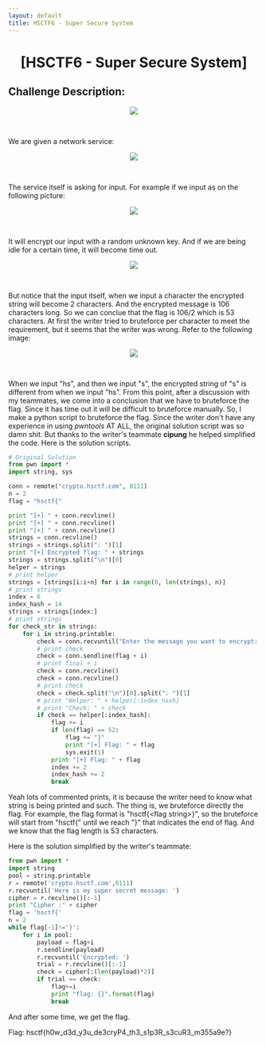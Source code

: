 ```yaml
---
layout: default
title: HSCTF6 - Super Secure System
---
```


<h1 align="center">[HSCTF6 - Super Secure System]</h1>

## Challenge Description:
<p align="center"><img src="https://blog.xarkangels.com/ctf/assets/hsctf6_super_secure_system/challdesc.png"></p><br>

We are given a network service:<br>
<p align="center"><img src="https://blog.xarkangels.com/ctf/assets/hsctf6_super_secure_system/nc.png"></p><br>

The service itself is asking for input. For example if we input as on the following picture:
<p align="center"><img src="https://blog.xarkangels.com/ctf/assets/hsctf6_super_secure_system/try.png"></p><br>

It will encrypt our input with a random unknown key. And if we are being idle for a certain time, it will become time out.<br>
<p align="center"><img src="https://blog.xarkangels.com/ctf/assets/hsctf6_super_secure_system/timeout.png"></p><br>

But notice that the input itself, when we input a character the encrypted string will become 2 characters. And the encrypted message is 106 characters long. So we can conclue that the flag is 106/2 which is 53 characters. At first the writer tried to bruteforce per character to meet the requirement, but it seems that the writer was wrong. Refer to the following image:<br>
<p align="center"><img src="https://blog.xarkangels.com/ctf/assets/hsctf6_super_secure_system/fuzzing.png"></p><br>

When we input "hs", and then we input "s", the encrypted string of "s" is different from when we input "hs". From this point, after a discussion with my teammates, we come into a conclusion that we have to bruteforce the flag. Since it has time out it will be difficult to bruteforce manually. So, I make a python script to bruteforce the flag. Since the writer don't have any experience in using <i>pwntools</i> AT ALL, the original solution script was so damn shit. But thanks to the writer's teammate <b>cipung</b> he helped simplified the code. Here is the solution scripts.<br>

```python
# Original Solution
from pwn import *
import string, sys

conn = remote("crypto.hsctf.com", 8111)
n = 2
flag = "hsctf{"

print "[+] " + conn.recvline()
print "[+] " + conn.recvline()
print "[+] " + conn.recvline()
strings = conn.recvline()
strings = strings.split(": ")[1]
print "[+] Encrypted flag: " + strings
strings = strings.split("\n")[0]
helper = strings
# print helper
strings = [strings[i:i+n] for i in range(0, len(strings), n)]
# print strings
index = 6
index_hash = 14
strings = strings[index:]
# print strings
for check_str in strings:
    for i in string.printable:
        check = conn.recvuntil("Enter the message you want to encrypt: ")
        # print check
        check = conn.sendline(flag + i)
        # print final + i
        check = conn.recvline()
        check = conn.recvline()
        # print check
        check = check.split("\n")[0].split(": ")[1]
        # print "Helper: " + helper[:index_hash]
        # print "Check: " + check
        if check == helper[:index_hash]:
            flag += i
            if len(flag) == 52:
                flag += "}"
                print "[+] Flag: " + flag
                sys.exit(1)
            print "[+] Flag: " + flag
            index += 2
            index_hash += 2
            break
```
Yeah lots of commented prints, it is because the writer need to know what string is being printed and such. The thing is, we bruteforce directly the flag. For example, the flag format is "hsctf{\<flag string\>}", so the bruteforce will start from "hsctf{" until we reach "}" that indicates the end of flag. And we know that the flag length is 53 characters. <br>

Here is the solution simplified by the writer's teammate:<br>
```python
from pwn import *
import string
pool = string.printable
r = remote('crypto.hsctf.com',8111)
r.recvuntil('Here is my super secret message: ')
cipher = r.recvline()[:-1]
print "Cipher :" + cipher
flag = 'hsctf{'
n = 2
while flag[-1]!='}':
	for i in pool:
		payload = flag+i
		r.sendline(payload)
		r.recvuntil('Encrypted: ')
		trial = r.recvline()[:-1]
		check = cipher[:(len(payload)*2)]
		if trial == check:
			flag+=i
			print "flag: {}".format(flag)
			break
```
And after some time, we get the flag.<br>
<!-- <p align="center"><img src="https://blog.xarkangels.com/ctf/assets/hsctf6_super_secure_system/flag.png"></p><br> -->
Flag: hsctf{h0w_d3d_y3u_de3cryP4_th3_s1p3R_s3cuR3_m355a9e?}
